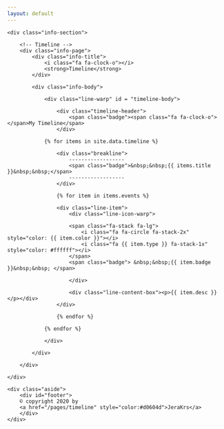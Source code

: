 ```yaml
---
layout: default
---
```

<link rel="stylesheet" href="/css/font-awesome/css/font-awesome.min.css">
<link rel="stylesheet" href="/css/timeline.css">

<div class="index-content timeline">

	<div class="info-section">

		<!-- Timeline -->
		<div class="info-page">
			<div class="info-title">
				<i class="fa fa-clock-o"></i>
				<strong>Timeline</strong>
			</div>

			<div class="info-body">

				<div class="line-warp" id = "timeline-body">

					<div class="timeline-header">
            			<span class="badge"><span class="fa fa-clock-o"></span>My Timeline</span>
        			</div>

				{% for items in site.data.timeline %}

					<div class="breakline">
						------------------
						<span class="badge">&nbsp;&nbsp;{{ items.title }}&nbsp;&nbsp;</span>
						------------------
					</div>

					{% for item in items.events %}

					<div class="line-item">
						<div class="line-icon-warp">

						<span class="fa-stack fa-lg">
							<i class="fa fa-circle fa-stack-2x" style="color: {{ item.color }}"></i>
							<i class="fa {{ item.type }} fa-stack-1x" style="color: #ffffff"></i>
						</span>
						<span class="badge"> &nbsp;&nbsp;{{ item.badge }}&nbsp;&nbsp; </span>

						</div>

						<div class="line-content-box"><p>{{ item.desc }}</p></div>
					</div>

					{% endfor %}

				{% endfor %}

        		</div>

			</div>
			
		</div>

	</div>

	<div class="aside">
		<div id="footer">
		© copyright 2020 by 
		<a href="/pages/timeline" style="color:#d0604d">JeraKrs</a>
		</div>
	</div>

</div>
